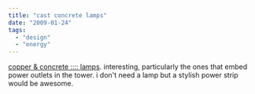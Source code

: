 ```yaml
---
title: "cast concrete lamps"
date: "2009-01-24"
tags: 
  - "design"
  - "energy"
---
```


[copper & concrete :::: lamps](http://copperandconcrete.com/lamps.php). interesting, particularly the ones that embed power outlets in the tower. i don't need a lamp but a stylish power strip would be awesome.
